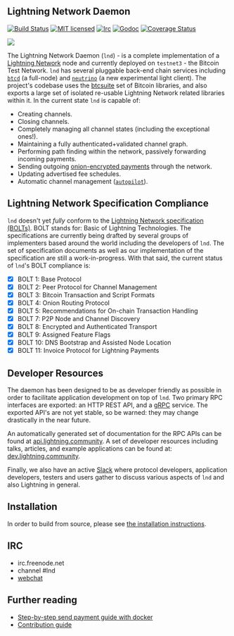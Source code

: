 ## Lightning Network Daemon

[![Build Status](http://img.shields.io/travis/viacoin/lnd.svg)](https://travis-ci.org/viacoin/lnd) 
[![MIT licensed](https://img.shields.io/badge/license-MIT-blue.svg)](https://github.com/viacoin/lnd/blob/master/LICENSE) 
[![Irc](https://img.shields.io/badge/chat-on%20freenode-brightgreen.svg)](https://webchat.freenode.net/?channels=lnd) 
[![Godoc](https://godoc.org/github.com/viacoin/lnd?status.svg)](https://godoc.org/github.com/viacoin/lnd)
[![Coverage Status](https://coveralls.io/repos/github/viacoin/lnd/badge.svg?branch=master)](https://coveralls.io/github/viacoin/lnd?branch=master)

<img src="logo.png">

The Lightning Network Daemon (`lnd`) - is a complete implementation of a
[Lightning Network](https://lightning.network) node and currently deployed on
`testnet3` - the Bitcoin Test Network.  `lnd` has several pluggable back-end
chain services including [`btcd`](https://github.com/btcsuite/btcd) (a
full-node) and [`neutrino`](https://github.com/lightninglabs/neutrino) (a new
experimental light client). The project's codebase uses the
[btcsuite](https://github.com/btcsuite/) set of Bitcoin libraries, and also
exports a large set of isolated re-usable Lightning Network related libraries
within it.  In the current state `lnd` is capable of: 
* Creating channels.
* Closing channels.
* Completely managing all channel states (including the exceptional ones!).
* Maintaining a fully authenticated+validated channel graph.
* Performing path finding within the network, passively forwarding incoming payments.
* Sending outgoing [onion-encrypted payments](https://github.com/lightningnetwork/lightning-onion) 
through the network.
* Updating advertised fee schedules.
* Automatic channel management ([`autopilot`](https://github.com/viacoin/lnd/tree/master/autopilot)).

## Lightning Network Specification Compliance
`lnd` doesn't yet _fully_ conform to the [Lightning Network specification
(BOLTs)](https://github.com/lightningnetwork/lightning-rfc). BOLT stands for:
Basic of Lightning Technologies. The specifications are currently being drafted
by several groups of implementers based around the world including the
developers of `lnd`. The set of specification documents as well as our
implementation of the specification are still a work-in-progress. With that
said, the current status of `lnd`'s BOLT compliance is:

  - [X] BOLT 1: Base Protocol
  - [X] BOLT 2: Peer Protocol for Channel Management
  - [X] BOLT 3: Bitcoin Transaction and Script Formats
  - [X] BOLT 4: Onion Routing Protocol
  - [X] BOLT 5: Recommendations for On-chain Transaction Handling
  - [X] BOLT 7: P2P Node and Channel Discovery
  - [X] BOLT 8: Encrypted and Authenticated Transport
  - [X] BOLT 9: Assigned Feature Flags
  - [X] BOLT 10: DNS Bootstrap and Assisted Node Location
  - [X] BOLT 11: Invoice Protocol for Lightning Payments

## Developer Resources

The daemon has been designed to be as developer friendly as possible in order
to facilitate application development on top of `lnd`. Two primary RPC
interfaces are exported: an HTTP REST API, and a [gRPC](https://grpc.io/)
service. The exported API's are not yet stable, so be warned: they may change
drastically in the near future.

An automatically generated set of documentation for the RPC APIs can be found
at [api.lightning.community](http://api.lightning.community). A set of developer
resources including talks, articles, and example applications can be found at:
[dev.lightning.community](http://dev.lightning.community).

Finally, we also have an active
[Slack](https://join.slack.com/t/lightningcommunity/shared_invite/MjI4OTg3MzQ4MjI2LTE1MDMxNzM1NTMtNjlmOGYzOTI1Ng)
where protocol developers, application developers, testers and users gather to
discuss various aspects of `lnd` and also Lightning in general.

## Installation
  In order to build from source, please see [the installation
  instructions](docs/INSTALL.md).
  
## IRC
  * irc.freenode.net
  * channel #lnd
  * [webchat](https://webchat.freenode.net/?channels=lnd)

## Further reading
* [Step-by-step send payment guide with docker](https://github.com/viacoin/lnd/tree/master/docker)
* [Contribution guide](https://github.com/viacoin/lnd/blob/master/docs/code_contribution_guidelines.md)
